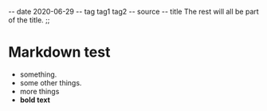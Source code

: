 -- date 2020-06-29
-- tag tag1 tag2
-- source
-- title The rest will all be part of the title.
;;
# Markdown test
- something.
- some other things.
- more things
- __bold text__

